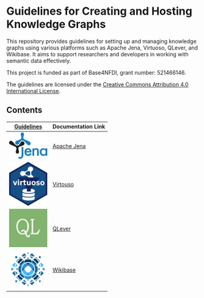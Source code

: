 # Guidelines for Creating and Hosting Knowledge Graphs

This repository provides guidelines for setting up and managing knowledge graphs using various platforms such as Apache Jena, Virtuoso, QLever, and Wikibase. It aims to support researchers and developers in working with semantic data effectively.

This project is funded as part of Base4NFDI, grant number: 521466146.

The guidelines are licensed under the [Creative Commons Attribution 4.0 International License](LICENSE.md).

## Contents

| [Guidelines](https://kgi4nfdi.github.io/Guidelines/) | Documentation Link |
|----------|----------|
| ![Apache Jena](apache_jena.png)   | [Apache Jena](https://kgi4nfdi.github.io/Guidelines/guide/apachejena/)    |
| ![Virtouso](virtuoso.png)   | [Virtouso](https://kgi4nfdi.github.io/Guidelines/guide/virtuoso/)    |
| ![QLever](QLever.png)   | [QLever](https://kgi4nfdi.github.io/Guidelines/guide/qlever/)    |
| ![Wikibase](wikibase.png)   | [Wikibase](https://gitlab.com/nfdi4culture/wikibase4research/wikibase4research)    |

